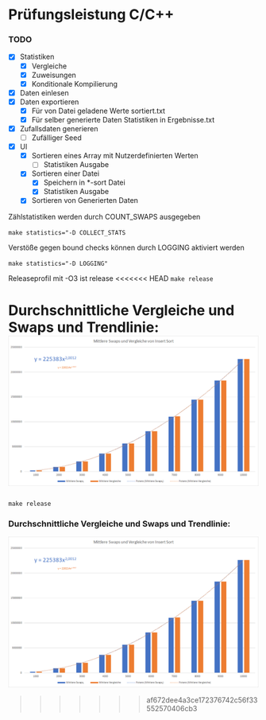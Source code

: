 # Prüfungsleistung C/C++
### TODO
- [x] Statistiken
    - [x] Vergleiche
    - [x] Zuweisungen
    - [x] Konditionale Kompilierung
- [x] Daten einlesen
- [x] Daten exportieren
    - [x] Für von Datei geladene Werte sortiert.txt
    - [x] Für selber generierte Daten Statistiken in Ergebnisse.txt
- [x] Zufallsdaten generieren
    - [ ] Zufälliger Seed
- [x] UI
    - [x] Sortieren eines Array mit Nutzerdefinierten Werten
        - [ ] Statistiken Ausgabe
    - [x] Sortieren einer Datei
        - [x] Speichern in *-sort Datei
        - [x] Statistiken Ausgabe
    - [x] Sortieren von Generierten Daten

Zählstatistiken werden durch COUNT_SWAPS ausgegeben

`make statistics="-D COLLECT_STATS`

Verstöße gegen bound checks können durch LOGGING aktiviert werden

`make statistics="-D LOGGING"`

Releaseprofil mit -O3 ist release
<<<<<<< HEAD
`make release`

Durchschnittliche Vergleiche und Swaps und Trendlinie:
![Diagramme](/Diagramme.png)
=======

`make release`

### Durchschnittliche Vergleiche und Swaps und Trendlinie:
![Diagramme](/Diagramme.png)
>>>>>>> af672dee4a3ce172376742c56f33552570406cb3
